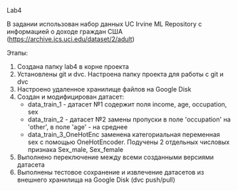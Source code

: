 Lab4

В задании использован набор данных UC Irvine ML Repository
с информацией о доходе граждан США (https://archive.ics.uci.edu/dataset/2/adult)

Этапы:
1. Создана папку lab4 в корне проекта
2. Установлены git и dvc. Настроена папку проекта для работы с git и dvc
3. Настроено удаленное хранилище файлов на Google Disk
4. Создан и модифицирован датасет:
   - data_train_1 - датасет №1 содержит поля income, age, occupation, sex
   - data_train_2 - датасет №2 замены пропуски в поле 'occupation' на 'other', в поле 'age' - на среднее
   - data_train_3_OneHotEnc заменена категориальная переменная sex с помощью OneHotEncoder. Подучены 2 отдельных числовых признака Sex_male, Sex_female 
5. Выполнено переключение между всеми созданными версиями датасета
6. Выполнены тестовое сохранение и извлечение датасетов из внешнего хранилища на Google Disk (dvc push/pull)